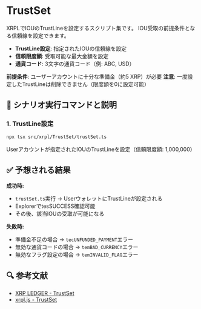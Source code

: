 # TrustSet

XRPLでIOUのTrustLineを設定するスクリプト集です。
IOU受取の前提条件となる信頼線を設定できます。

- **TrustLine設定**: 指定されたIOUの信頼線を設定
- **信頼限度額**: 受取可能な最大金額を設定
- **通貨コード**: 3文字の通貨コード（例: ABC, USD）

**前提条件**: ユーザーアカウントに十分な準備金（約5 XRP）が必要
**注意**: 一度設定したTrustLineは削除できません（限度額を0に設定可能）

## 🎯 シナリオ実行コマンドと説明

### 1. TrustLine設定
```bash
npx tsx src/xrpl/TrustSet/trustSet.ts
```
Userアカウントが指定されたIOUのTrustLineを設定（信頼限度額: 1,000,000）

## ✅ 予想される結果

**成功時:**
- `trustSet.ts`実行 → UserウォレットにTrustLineが設定される
- ExplorerでtesSUCCESS確認可能
- その後、該当IOUの受取が可能になる

**失敗時:**
- 準備金不足の場合 → `tecUNFUNDED_PAYMENT`エラー
- 無効な通貨コードの場合 → `temBAD_CURRENCY`エラー
- 無効なフラグ設定の場合 → `temINVALID_FLAG`エラー

## 🔍 参考文献
- [XRP LEDGER - TrustSet](https://xrpl.org/ja/docs/references/protocol/transactions/types/trustset)
- [xrpl.js - TrustSet](https://js.xrpl.org/interfaces/TrustSet.html)
